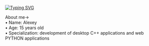 [![Typing SVG](https://readme-typing-svg.demolab.com?font=Fira+Code&weight=500&size=27&pause=1000&width=435&lines=Quist+)](https://git.io/typing-svg)

About me->  
      • Name: Alexey  
      • Age: 15 years old  
      • Specialization: development of desktop C++ applications and web PYTHON applications  
